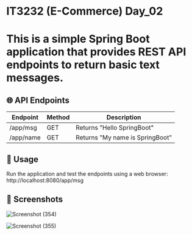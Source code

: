 # IT3232 (E-Commerce) Day_02

# This is a simple Spring Boot application that provides REST API endpoints to return basic text messages.  

## 🌐 API Endpoints  

| Endpoint       | Method | Description                  |
|---------------|--------|------------------------------|
| /app/msg  | GET    | Returns "Hello SpringBoot"    |
| /app/name   | GET    | Returns "My name is SpringBoot" |


## 🔧 Usage  

Run the application and test the endpoints using a web browser: 
http://localhost:8080/app/msg

## 📸 Screenshots

![Screenshot (354)](https://github.com/user-attachments/assets/4ed64366-ab9a-45fe-be7c-46e5532f9ff9)

![Screenshot (355)](https://github.com/user-attachments/assets/b9c1b9e0-67f6-4698-a536-e2bda8167006)

